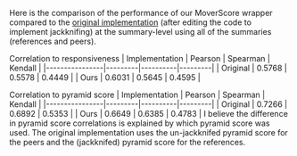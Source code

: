 Here is the comparison of the performance of our MoverScore wrapper compared to the [original implementation](https://github.com/AIPHES/emnlp19-moverscore) (after editing the code to implement jackknifing) at the summary-level using all of the summaries (references and peers).

Correlation to responsiveness
| Implementation | Pearson | Spearman | Kendall |
|----------------|---------|----------|---------|
| Original       | 0.5768  | 0.5578   | 0.4449  |
| Ours           | 0.6031  | 0.5645   | 0.4595  |

Correlation to pyramid score
| Implementation | Pearson | Spearman | Kendall |
|----------------|---------|----------|---------|
| Original       | 0.7266  | 0.6892   | 0.5353  |
| Ours           | 0.6649  | 0.6385   | 0.4783  |
I believe the difference in pyramid score correlations is explained by which pyramid score was used.
The original implementation uses the un-jackknifed pyramid score for the peers and the (jackknifed) pyramid score for the references.

